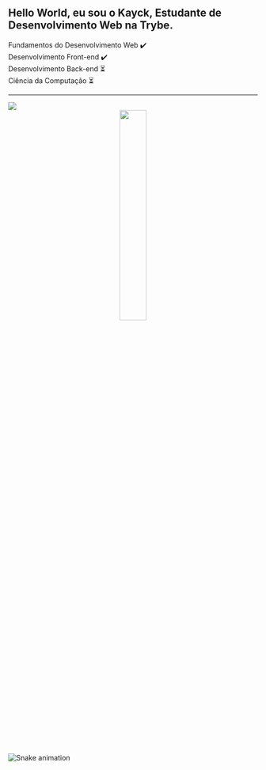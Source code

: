 ## Hello World, eu sou o Kayck, Estudante de Desenvolvimento Web na Trybe.

<div>
Fundamentos do Desenvolvimento Web ✔️ <br>
Desenvolvimento Front-end ✔️ <br>
Desenvolvimento Back-end ⏳ <br>
Ciência da Computação ⏳ <br>
</div>
<hr>
<a href="https://www.linkedin.com/in/kayck-hirt/" target="_blank"><img src="https://img.shields.io/badge/-LinkedIn-%230077B5?style=for-the-badge&logo=linkedin&logoColor=white" target="_blank"></a>
<div align="center">
<img src="https://media.giphy.com/media/iIqmM5tTjmpOB9mpbn/giphy.gif" width=33%>
</div>

















![Snake animation](https://github.com/kayckhirt/kayckhirt/blob/output/github-contribution-grid-snake.svg)
